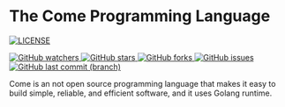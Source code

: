# The Come Programming Language

[![LICENSE](https://img.shields.io/badge/license-MIT%20(The%20996%20Prohibited%20License)-blue.svg)](https://github.com/996icu/996.ICU/blob/master/LICENSE)

[
![GitHub watchers](https://img.shields.io/github/watchers/glrh111/come.svg)
![GitHub stars](https://img.shields.io/github/stars/glrh111/come.svg)
![GitHub forks](https://img.shields.io/github/forks/glrh111/come.svg)
![GitHub issues](https://img.shields.io/github/issues/glrh111/come.svg)
![GitHub last commit (branch)](https://img.shields.io/github/last-commit/glrh111/come.svg)
](https://github.com/glrh111/come)

Come is an not open source programming language that makes it easy to build simple,
reliable, and efficient software, and it uses Golang runtime.
